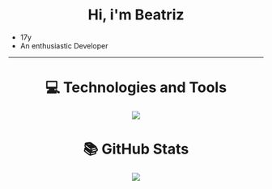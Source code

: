 <h1 align="center">Hi, i'm Beatriz</h1>

- 17y
- An enthusiastic Developer
<hr/>

<h1 align="center">💻 Technologies and Tools</h1>

  <p align="center">
    <img src='https://skillicons.dev/icons?i=nodejs,js,html,css,mongodb,c' />
    </a>
  </p>

<h1 align="center">📚 GitHub Stats</h1>

  <p align="center">
    <img src='https://github-readme-stats.vercel.app/api/top-langs/?username=BeatrizDyer&layout=compact&theme=dark' />
    </a>
  </p>
